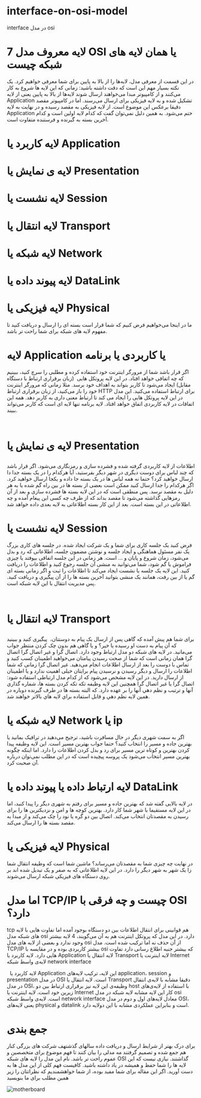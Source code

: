 # interface-on-osi-model
interface در مدل osi
<h1>
7 لایه معروف مدل OSI یا همان لایه های شبکه چیست
</h1>
<p>
در این قسمت از معرفی مدل، لایه‌ها را از بالا به پایین برای شما معرفی خواهیم کرد. یک نکته بسیار مهم این است که دقت داشته باشید:
زمانی که این لایه ها شروع به کار می‌کنند و از کامپیوتر مبدا می‌خواهند ارسال شوند لایه‌ها از بالا به پایین یعنی از لایه Application تشکیل شده و به لایه فیزیکی برای ارسال می‌رسند. اما در کامپیوتر مقصد دقیقا برعکس این موضوع است. از لایه فیزیکی به مقصد رسیده و در نهایت به لایه Application ختم می‌شود.
به همین دلیل نمی‌توان گفت که کدام لایه اولین است و کدام آخرین بسته به گیرنده و فرستنده متفاوت است.
<h1>
  لایه کاربرد یا Application
</h1>
<h1>
  لایه ی نمایش یا Presentation

  <h1>
  لایه نشست یا Session
</h1>
  <h1>
  لایه انتقال یا Transport
<h1>
  لایه شبکه یا Network
</h1>
    <h1>
  لایه پیوند داده یا DataLink
<h1>
  لایه فیزیکی یا Physical
</h1>
     
  ما در اینجا می‌خواهیم فرض کنیم که شما قرار است بسته ای را ارسال و دریافت کنید تا مفهوم لایه های شبکه برای شما راحت تر باشد. 
 </p>
    <h1>
لایه Application یا کاربردی یا برنامه
      </h1>
    <p>
اگر قرار باشد شما از مرورگر اینترنت خود استفاده کرده و مطلبی را سرچ کنید، ببینیم که چه اتفاقی خواهد افتاد.
در این لایه پروتکل هایی  (زبان برقراری ارتباط با دستگاه مقابل) ایجاد می‌شود تا کاربر بتواند به اهداف خود برسد. مثلا زمانی که مرورگر اینترنت خود را باز می‌کنید، از زبان برقراری ارتباط HTTP برای ارتباط استفاده می‌کنید. این مدل در این لایه پروتکل هایی را ایجاد می کند تا ارتباط معنی داری به کاربر دهد.
همه این اتفاقات در لایه کاربردی اتفاق خواهد افتاد. لایه برنامه تنها لایه ای است که کاربر می‌تواند ببیند.
    </p>

 <h1>
لایه ی نمایش یا Presentation
</h1>
    <p>
   اطلاعات از لایه کاربردی گرفته شده و فشرده سازی و رمزنگاری می‌شود. اگر قرار باشد که چند لباس برای دوست دیگری در شهر دیگر بفرستید، آیا هرکدام را در یک بسته جدا دا ارسال خواهید کرد؟
حتما نه
همه لباس ها در یک بسته جا داده و یکجا ارسال خواهید کرد. اگر هرکدام را جدا ارسال کنید ممکن است بعضی از بسته ها در بین راه گم شده یا به هر دلیل به مقصد نرسد. پس منطقی است که در این لایه بسته ها فشرده سازی و بعد از آن رمزهایی گذاشته می‌شود تا مقصد بداند که از طرف چه کسی این پیغام آمده و چه اطلاعاتی در این بسته است.
بعد از این کار بسته اطلاعاتی به لایه بعدی داده خواهد شد.
</p>
    <h1>
لایه نشست یا Session
</h1>
    <p>
   فرض کنید یک جلسه کاری برای شما و یک شرکت ایجاد شده. در جلسه های کاری بزرگ یک نفر مسئول هماهنگی و ایجاد جلسه و نوشتن مضمون جلسه، اطلاعاتی که رد و بدل می‌شود، زمان شروع و پایان و … است.
هر زمانی در این جلسه اتفاقی بیوفتد یا چیزی فراموش یا گم شود، شما می‌توانید به منشی آن جلسه رجوع کنید و اطلاعات را دریافت کنید.
این لایه یک جلسه یا نشست ایجاد می‌کند تا اطلاعات را ثبت و اگر زمانی بسته ای گم یا از بین رفت، همانند یک منشی بتوانید آخرین بسته ها را از آن پیگیری و دریافت کنید. پس مدیریت انتقال با این لایه شبکه است.
 

 </p>
    <h1>
لایه انتقال یا Transport
</h1>
    <p>
   برای شما هم پیش آمده که گاهی پس از ارسال یک پیام به دوستتان،  پیگیری کنید و ببینید که آن پیام به دست او رسیده یا خیر؟ و یا گاهی هم بدون چک کردن منتظر جواب می‌مانید.
در لایه های شبکه دو مدل ارتباط وجود دارد. اتصال گرا و غیر اتصال گرا
اتصال گرا همان زمانی است که شما از صحت رسیدن پیامتان می‌خواهید اطمینان کسب کنید و تماس با دوست را بعد از ارسال اطلاعات انجام می‌‌دهید.
غیر اتصال گرا زمانی که شما اطلاعات را ارسال و دیگر رسیدن و نرسیدن پیام برایتان خیلی اهمیت ندارد و یا اطمینان از ارسال دارید.
در این لایه مشخص می‌شود که از کدام مدل ارتباطی استفاده شود: اتصال گرا یا غیر اتصال گرا
همچنين اين لايه وظيفه تكه تكه كردن بسته ها، شماره گذاري آنها و ترتيب و نظم دهي آنها را بر عهده دارد. كه البته بسته ها در طرف گيرنده دوباره در همين لايه نظم دهي و قابل استفاده براي لايه هاي بالاتر خواهند شد.
 </p>
    <h1>
لایه شبکه یا Network یا ip
</h1>
    <p>
   اگر به سمت شهری دیگر در حال مسافرت باشید، ترجیح می‌دهید در ترافیک بمانید یا بهترین جاده و مسیر را انتخاب کنید؟ حتما جواب بهترین مسیر است.
این لایه وظیفه پیدا کردن بهترین و کوتاه ترین مسیر برای رد و بدل کردن اطلاعات را دارد. اما اینکه چگونه بهترین مسیر انتخاب می‌شود یک پروسه پیچیده است که در این مطلب نمی‌توان درباره آن صحبت کرد.
 

</p>
    <h1>
لایه ارتباط داده یا پیوند داده یا DataLink
</h1>
    <p>
   در لایه بالایی گفته شد که بهترین جاده و مسیر برای رفتم به شهری دیگر را پیدا کنید، اما در این لایه مستقیما با شهر شما کار دارد. بهترین کوچه ها و امن و نزدیکترین ها را برای رسیدن به مقصدتان انتخاب می‌کند.
اتصال بین دو گره یا نود را چک می‌کند و از مبدا به مقصد بسته ها را ارسال می‌کند.
<p>
    <h1>
    لایه فیزیکی یا Physical
</h1>
    <p>
    در نهایت چه چیزی شما به مقصدتان می‌رساند؟ ماشین شما است که وظیفه انتقال شما زا یک شهر به شهر دیگر را دارد. در این لایه اطلاعاتی که به صفر و یک تبدیل شده اند بر روی دستگاه های فیزیکی شبکه ارسال می‌شوند.
 <p>
    <h1>
اما مدل TCP/IP چیست و چه فرقی با OSI دارد؟
   </h1>
    <p>
tcp هم قوانینی برای انتقال اطلاعات بین دو دستگاه بوجود آمده اما تفاوت هایی با لایه های شبکه مدل osi دارد.
در این مدل که پروتکل اینترنت هم به آن می‌گویند، 4 لایه بیشتر وجود ندارد و بعضی از لایه های مدل osi از آن حذف نه اما ترکیب شده است. مدل TCP/IP بیشتر کاربردی بوده و در مقایسه با osi که بیشتر جنبه اطلاع رسانی دارد تفاوت هایی دارد.
لایه کاربرد یا Application
لایه انتقال یا Transport
لایه اینترنت یا Internet
لایه‌ی واسط شبکه network interface
</p>
    <p> 
لایه کاربرد یا Application
این لایه، ترکیب لایه‌های application، session و presentation در مدل OSI است.
لایه انتقال یا Transport
دقیقا مشابه با لایه‌ی انتقال در مدل OSI، وظیفه‌ی این لایه نیز برقراری ارتباط بین دو host با استفاده از لایه‌ی‌های زیرین خود است.
لایه اینترنت یا Internet
کار این لایه مشابه لایه شبکه در مدل osi است.
لایه‌ی واسط شبکه network interface
معادل لایه‌های اول و دوم در مدل OSI، یعنی لایه‌های physical و datalink است و بنابراین عملکردی مشابه با این دولایه دارد.
 
    </p>
   <h1>
جمع بندی
</h1>
     برای درک بهتر از شرایط ارسال و دریافت داده سالهای گذشتهف شرکت های بزرگی کنار هم جمع شده و تصمیم گرفتند مه مدلی را بیان کنند تا فهم موضوع برای متخصصین و عموم راحت تر باشد. نام این مدل را لایه های شبکه OSI گذاشتند.
نیازی نیست که این لایه ها را شما حفظ و همیشه در یاد داشته باشید. کافیست فهم کلی از این مدل ها به دست آورید.
اگر این مقاله برای شما مفید بوده، از شما خواهشمندیم که نظراتتان را زیر همین مطلب برای ما بنویسید
</p>
  <img src="https://persian-it.com/wp-content/uploads/2022/05/mohammad-reza-esmaeilian.jpg " alt=" motherboard">
